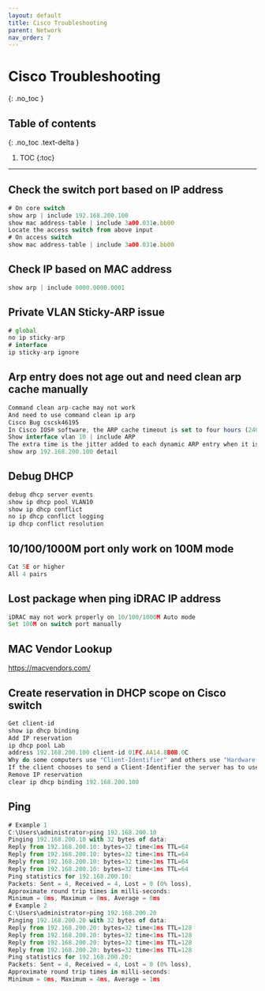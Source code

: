 ```yaml
---
layout: default
title: Cisco Troubleshooting
parent: Network
nav_order: 7
---
```


# Cisco Troubleshooting
{: .no_toc }

## Table of contents
{: .no_toc .text-delta }

1. TOC
{:toc}

---

## Check the switch port based on IP address
 ```js
# On core switch
show arp | include 192.168.200.100
show mac address-table | include 3a00.031e.bb00
Locate the access switch from above input
# On access switch
show mac address-table | include 3a00.031e.bb00
```

## Check IP based on MAC address
 ```js
show arp | include 0000.0000.0001
```

## Private VLAN Sticky-ARP issue
 ```js
# global
no ip sticky-arp
# interface
ip sticky-arp ignore
```

## Arp entry does not age out and need clean arp cache manually
 ```js
Command clean arp-cache may not work
And need to use command clean ip arp
Cisco Bug cscsk46195
In Cisco IOS® software, the ARP cache timeout is set to four hours (240 minutes) by default
Show interface vlan 10 | include ARP
The extra time is the jitter added to each dynamic ARP entry when it is created. Random jitter is added to the ARP cache timeout in order to avoid synchronous expiration of the ARP entries, which might trigger an ARP storm. Jitter should be a random number between 0 seconds and 30 minutes, with a maximum jitter of 30 minutes
show arp 192.168.200.100 detail
```

## Debug DHCP
 ```js
debug dhcp server events
show ip dhcp pool VLAN10
show ip dhcp conflict
no ip dhcp conflict logging
ip dhcp conflict resolution
```

## 10/100/1000M port only work on 100M mode
 ```js
Cat 5E or higher
All 4 pairs
```

## Lost package when ping iDRAC IP address
 ```js
iDRAC may not work properly on 10/100/1000M Auto mode
Set 100M on switch port manually
```

## MAC Vendor Lookup
https://macvendors.com/

## Create reservation in DHCP scope on Cisco switch
 ```js
Get client-id
show ip dhcp binding
Add IP reservation
ip dhcp pool Lab
address 192.168.200.100 client-id 01FC.AA14.8B0B.0C
Why do some computers use "Client-Identifier" and others use "Hardware-address"?
If the client chooses to send a Client-Identifier the server has to use it; If the client does not the server uses Hardware-address.
Remove IP reservation
clear ip dhcp binding 192.168.200.100
```

## Ping
 ```js
# Example 1
C:\Users\administrator>ping 192.168.200.10
Pinging 192.168.200.10 with 32 bytes of data:
Reply from 192.168.200.10: bytes=32 time<1ms TTL=64
Reply from 192.168.200.10: bytes=32 time<1ms TTL=64
Reply from 192.168.200.10: bytes=32 time<1ms TTL=64
Reply from 192.168.200.10: bytes=32 time<1ms TTL=64
Ping statistics for 192.168.200.10:
Packets: Sent = 4, Received = 4, Lost = 0 (0% loss),
Approximate round trip times in milli-seconds:
Minimum = 0ms, Maximum = 0ms, Average = 0ms
# Example 2
C:\Users\administrator>ping 192.168.200.20
Pinging 192.168.200.20 with 32 bytes of data:
Reply from 192.168.200.20: bytes=32 time<1ms TTL=128
Reply from 192.168.200.20: bytes=32 time<1ms TTL=128
Reply from 192.168.200.20: bytes=32 time<1ms TTL=128
Reply from 192.168.200.20: bytes=32 time<1ms TTL=128
Ping statistics for 192.168.200.20:
Packets: Sent = 4, Received = 4, Lost = 0 (0% loss),
Approximate round trip times in milli-seconds:
Minimum = 0ms, Maximum = 4ms, Average = 1ms
```
